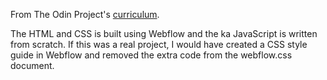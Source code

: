 From The Odin Project's [curriculum](https://www.theodinproject.com/courses/web-development-101/lessons/rock-paper-scissors#assignment).

The HTML and CSS is built using Webflow and the ka JavaScript is written from scratch. If this was a real project, I would have created a CSS style guide in Webflow and removed the extra code from the webflow.css document.

